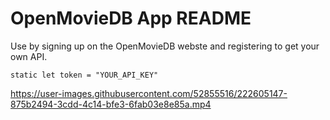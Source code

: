 #  OpenMovieDB App README

Use by signing up on the OpenMovieDB webste and registering to get your own API.

``` 
static let token = "YOUR_API_KEY"

```

https://user-images.githubusercontent.com/52855516/222605147-875b2494-3cdd-4c14-bfe3-6fab03e8e85a.mp4

